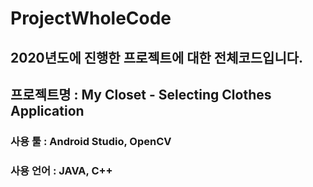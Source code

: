 # ProjectWholeCode
## 2020년도에 진행한 프로젝트에 대한 전체코드입니다.
## 프로젝트명 : My Closet - Selecting Clothes Application
### 사용 툴 : Android Studio, OpenCV
### 사용 언어 : JAVA, C++
